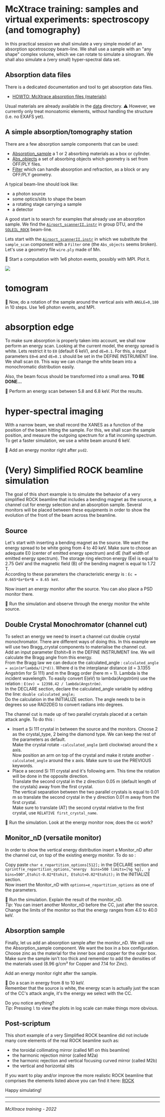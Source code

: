 # McXtrace training: samples and virtual experiments: spectroscopy (and tomography)

In this practical session we shall simulate a very simple model of an absorption spcetroscopy beam-line. We shall use a sample with an "any shape" complex volume, which we can rotate to simulate a sinogram. We shall also simulate a (very small) hyper-spectral data set.

## Absorption data files
There is a dedicated documentation and tool to get absorption data files. 
- [HOWTO: McXtrace absorption files (materials)](https://github.com/McStasMcXtrace/McCode/wiki/HOWTO%3A-McXtrace-absorption-files-%28materials%29)

Usual materials are already available in the [data](http://mcxtrace.org/download/components/3.0/data/) directory.
:warning: However, we currently only treat monoatomic elements, without handling the structure (i.e. no EXAFS yet).

## A simple absorption/tomography station

There are a few absorption sample components that can be used:
- [Absorption_sample](http://www.mcxtrace.org/download/components/3.0/samples/Absorption_sample.html) a 1 or 2 absorbing materials as a box or cylinder.
- [Abs_objects](http://www.mcxtrace.org/download/components/3.0/samples/Abs_objects.html) a set of absorbing objects which geometry is set from OFF/PLY files.
- [Filter](http://www.mcxtrace.org/download/components/3.0/optics/Filter.html) which can handle absorption and refraction, as a block or any OFF/PLY geometry.

A typical beam-line should look like:
- a photon source
- some optics/slits to shape the beam
- a rotating stage carrying a sample
- a detector

A good start is to search for examples that already use an absorption sample. We find the [`Airport_scannerII.instr`](http://mcxtrace.org/download/components/3.0/examples/Airport_scannerII.html) in group DTU, and the [`SOLEIL_ROCK`](http://mcxtrace.org/download/components/3.0/examples/SOLEIL_ROCK.html) beam-line. 

Lets start with the [`Airport_scannerII.instr`](http://mcxtrace.org/download/components/3.0/examples/Airport_scannerII.html) in which we substitute the `sample_scan` component with a `Filter` one (the `Abs_objects` seems broken). Let's use a geometry file `wire.ply` made of Mn.

:runner: Start a computation with 1e6 photon events, possibly with MPI. Plot it.

<img src="images/Airport_scanner.png">

# tomogram
 
:runner: Now, do a rotation of the sample around the vertical axis with `ANGLE=0,180` in 10 steps. Use 1e6 photon events, and MPI.

# absorption edge

To make sure absorption is properly taken into account, we shall now perform an energy scan. Looking at the current model, the energy spread is white. Lets restrict it to `E0` (default 6 keV), and `dE=0.1`. For this, a input parameters `E0=6` and `dE=0.1` should be set in the DEFINE INSTRUMENT line. We shall scan `E0`. This way we can change the white beam into a monochromatic distribution easily.

Also, the beam focus should be transformed into a small area. **TO BE DONE...**

:runner: Perform an energy scan between 5.8 and 6.8 keV. Plot the results.

# hyper-spectral imaging

With a narrow beam, we shall record the XANES as a function of the position of the beam hitting the sample. For this, we shall scan the sample position, and measure the outgoing spectrum for a flat incoming spectrum. To get a faster simulation, we use a white beam around 6 keV.

:runner: Add an energy monitor right after `psd2`.

# (Very) Simplified ROCK beamline simulation 

The goal of this short example is to simulate the behavior of a very simplified ROCK beamline that includes a bending magnet as the source, a channel cut for energy selection and an absorption sample. Several monitors will be placed between these equipments in order to show the evolution of the front of the beam across the beamline.

## Source
Let's start with inserting a bending magnet as the source. We want the energy spread to be white going from 4 to 40 keV. Make sure to choose an adequate E0 (center of emitted energy spectrum) and dE (half width of emitted energy spectrum). The storage ring electron energy (Ee) is equal to 2.75 GeV and the magnetic field (B) of the bending magnet is equal to 1.72 T.  
According to these parameters the characteristic energy is : `Ec = 0.665*Ee*Ee*B = 8.65 keV`. 

Now insert an energy monitor after the source. You can also place a PSD monitor there.

:runner: Run the simulation and observe through the energy monitor the white source.

## Double Crystal Monochromator (channel cut)

To select an energy we need to insert a channel cut double crystal monochromator. There are different ways of doing this. In this example we will use two Bragg_crystal components to materialise the channel cut.  
Add an input parameter Etohit=8 in the DEFINE INSTRUMENT line. We will calculate the Bragg angle from this energy.  
From the Bragg law we can deduce the calculated_angle : `calculated_angle = asin(m*lambda/(2*d))`. Where d is the interplanar distance (d = 3.1355 Angström for Si 111) and m the Bragg order (here m = 1). Lambda is the incident wavelength. To easily convert E(eV) to lambda(Angström) use the relation : `E(ev) = 12398.42 / lambda(Angström)`.  
In the DECLARE section, declare the calculated_angle variable by adding the line: `double calculated_angle;`  
Do the calculation in the INITIALIZE section. The angle needs to be in degrees so use RAD2DEG to convert radians into degrees.

The channel cut is made up of two parallel crystals placed at a certain attack angle. To do this :
- Insert a Si 111 crystal in between the source and the monitors. Choose 2 as the crystal_type, 2 being the diamond type. We can keep the rest of the parameters as default.  
Make the crystal rotate `-calculated_angle` (anti clockwise) around the x axis.  
Now position an arm on top of the crystal and make it rotate another `-calculated_angle` around the x axis. Make sure to use the PREVIOUS keywords.
- Place a second Si 111 crystal and it's following arm. This time the rotation will be done in the opposite direction.  
Translate the second crystal in the z direction 0.05 m (default length of the crystals) away from the first crystal.  
The vertical separation between the two parallel crystals is equal to 0.01 m so translate the second crystal in the y direction 0.01 m away from the first crystal.  
Make sure to translate (AT) the second crystal relative to the first crystal, use `RELATIVE first_crystal_name`. 

:runner: Run the simulation. Look at the energy monitor now, does the cc work?

## Monitor_nD (versatile monitor)
In order to show the vertical energy distribution insert a Monitor_nD after the channel cut, on top of the existing energy monitor. To do so :

Copy paste `char e_repartition_options[512];` in the DECLARE section and `sprintf(e_repartition_options,"energy  bins=500 limits=[%g %g],  y  bins=500",Etohit-0.02*Etohit, Etohit+0.02*Etohit);` in the INITIALIZE section.  
Now insert the Monitor_nD with `options=e_repartition_options` as one of the parameters.

:runner: Run the simulation. Explain the result of the monitor_nD.  
*Tip*: You can insert another Monitor_nD before the CC, just after the source. Change the limits of the monitor so that the energy ranges from 4.0 to 40.0 keV.

## Absorption sample
Finally, let us add an absorption sample after the monitor_nD. We will use the Absorption_sample component. We want the box in a box configuration. Choose zinc as the material for the inner box and copper for the outer box. Make sure the sample isn't too thick and remember to add the densities of the materials used (8.96 g/cm³ for Copper and 7.14 for Zinc).

Add an energy monitor right after the sample.

:runner: Do a scan in energy from 8 to 10 keV.  
Remember that the source is white, the energy scan is actually just the scan of the CC's attack angle, it's the energy we select with the CC.

Do you notice anything?  
*Tip*: Pressing `l` to view the plots in log scale can make things more obvious.

## Post-scriptum

This short example of a very Simplified ROCK beamline did not include many core elements of the real ROCK beamline such as:
- the toroidal collimating mirror (called M1 on this beamline) 
- the harmonic rejection mirror (called M2a) 
- the harmonic rejection and vertical focusing curved mirror (called M2b) 
- the vertical and horizontal slits 

If you want to play and/or improve the more realistic ROCK beamline that comprises the elements listed above you can find it here:  [ROCK](https://github.com/McStasMcXtrace/McCode/blob/master/mcxtrace-comps/examples/SOLEIL_ROCK.instr)

Happy simulating!

---



---
*McXtrace training - 2022*

